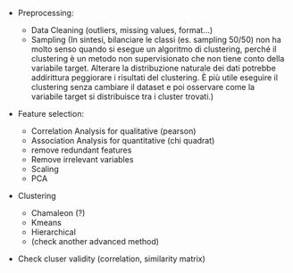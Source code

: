 - Preprocessing:
    - Data Cleaning (outliers, missing values, format...)
    - Sampling 
    (In sintesi, bilanciare le classi (es. sampling 50/50) non ha molto senso quando si esegue un algoritmo di clustering, perché il clustering è un metodo non supervisionato che non tiene conto della variabile target. Alterare la distribuzione naturale dei dati potrebbe addirittura peggiorare i risultati del clustering. È più utile eseguire il clustering senza cambiare il dataset e poi osservare come la variabile target si distribuisce tra i cluster trovati.)



- Feature selection:
    - Correlation Analysis for qualitative (pearson)
    - Association Analysis for quantitative (chi quadrat)
    - remove redundant features
    - Remove irrelevant variables
    - Scaling
    - PCA

- Clustering
    - Chamaleon (?)
    - Kmeans
    - Hierarchical
    - (check another advanced method)

- Check cluser validity (correlation, similarity matrix)